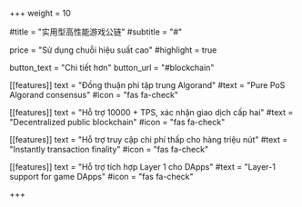 +++
weight = 10

#title = "实用型高性能游戏公链"
#subtitle = "#"

price = "Sử dụng chuỗi hiệu suất cao"
#highlight = true

button_text = "Chi tiết hơn"
button_url = "#blockchain"

[[features]]
  text = "Đồng thuận phi tập trung Algorand"
  #text = "Pure PoS Algorand consensus"
  #icon = "fas fa-check"

[[features]]
  text = "Hỗ trợ 10000 + TPS, xác nhận giao dịch cấp hai"
  #text = "Decentralized public blockchain"
  #icon = "fas fa-check"
  
[[features]]
  text = "Hỗ trợ truy cập chi phí thấp cho hàng triệu nút"
  #text = "Instantly transaction finality"
  #icon = "fas fa-check"
  
[[features]]
  text = "Hỗ trợ tích hợp Layer 1 cho DApps"
  #text = "Layer-1 support for game DApps"
  #icon = "fas fa-check"

+++
